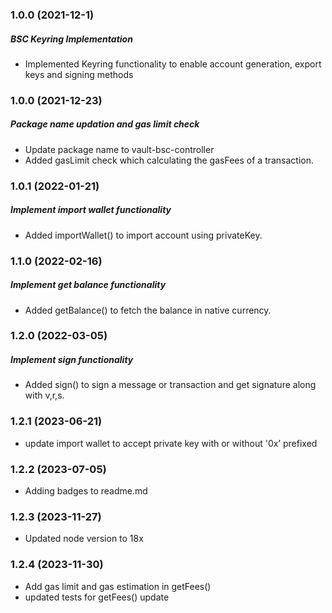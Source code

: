 ### 1.0.0 (2021-12-1)

##### BSC Keyring Implementation

- Implemented Keyring functionality to enable account generation, export keys and signing methods

### 1.0.0 (2021-12-23)

##### Package name updation and gas limit check

- Update package name to vault-bsc-controller
- Added gasLimit check which calculating the gasFees of a transaction.

### 1.0.1 (2022-01-21)

##### Implement import wallet functionality

- Added importWallet() to import account using privateKey.

### 1.1.0 (2022-02-16)

##### Implement get balance functionality

- Added getBalance() to fetch the balance in native currency.

### 1.2.0 (2022-03-05)

##### Implement sign functionality

- Added sign() to sign a message or transaction and get signature along with v,r,s.

### 1.2.1 (2023-06-21)

- update import wallet to accept private key with or without '0x’ prefixed


### 1.2.2 (2023-07-05)

- Adding badges to readme.md

### 1.2.3 (2023-11-27)

- Updated node version to 18x

### 1.2.4 (2023-11-30)

- Add gas limit and gas estimation in getFees()
- updated tests for getFees() update